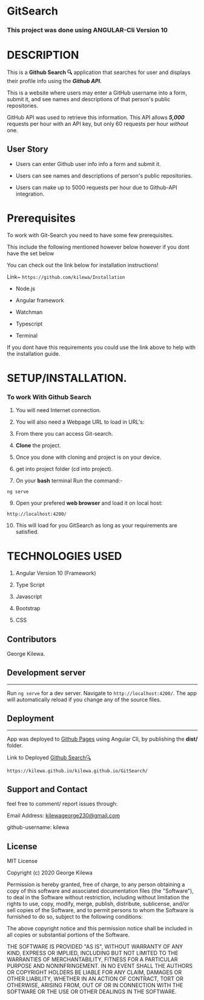 # GitSearch

### **This project was done using ANGULAR-Cli Version 10** 

# DESCRIPTION

This is a **Github Search :mag:** application that searches for user and displays their profile info using the ***Github API.***

This is a website where users may enter a GitHub username into a form, submit it, and see names and descriptions of that person's public repositories. 

GitHub API was used to retrieve this information. This API allows ***5,000*** requests per hour with an API key, but only 60 requests per hour _without_ one.

## User Story

- Users can enter Github user info info a form and submit it.

- Users can see names and descriptions of person's public repositories.

- Users can make up to 5000 requests per hour due to Github-API integration.

# Prerequisites

To work with Git-Search you need to have some few prerequisites.

This include the following mentioned however below however if you dont have the set below

You can check out the link below for installation instructions!

Link~  ```https://github.com/kilewa/Installation```


- Node.js

- Angular  framework

- Watchman

- Typescript

- Terminal

If you dont have this requirements you could use the link above to help with the installation guide.

# **SETUP/INSTALLATION.**

### **To work With Github Search**

1. You will need Internet connection.

2. You will also need a Webpage URL to load in URL's:

3. From there you can access Git-search.

4. **Clone** the project.

5. Once you done with cloning and project is on your device.

6. get into project folder (cd into project).

7. On your **bash** terminal Run the command:- 

```
ng serve
```

9. Open your prefered **web browser** and load it on local host:

```
http://localhost:4200/
```

10. This will load for you GitSearch as long as your requirements are satisfied.


# TECHNOLOGIES USED

1. Angular Version 10 (Framework)

2. Type Script

3. Javascript

4. Bootstrap

5. CSS

## Contributors

George Kilewa.

## Development server
---

Run `ng serve` for a dev server. Navigate to `http://localhost:4200/`. The app will automatically reload if you change any of the source files.

## Deployment
---

App was deployed to [Github Pages](https://pages.github.com/) using Angular Cli, by publishing the **dist/** folder.

Link to Deployed [Github Search:mag:](https://kilewa.github.io/GitSearch/)


```
https://kilewa.github.io/kilewa.github.io/GitSearch/
```

## Support and Contact

feel free to comment/ report issues through:

Email Address: kilewageorge230@gmail.com

github-username: kilewa

## License

MIT License

Copyright (c) 2020 George Kilewa

Permission is hereby granted, free of charge, to any person obtaining a copy
of this software and associated documentation files (the "Software"), to deal
in the Software without restriction, including without limitation the rights
to use, copy, modify, merge, publish, distribute, sublicense, and/or sell
copies of the Software, and to permit persons to whom the Software is
furnished to do so, subject to the following conditions:

The above copyright notice and this permission notice shall be included in all
copies or substantial portions of the Software.

THE SOFTWARE IS PROVIDED "AS IS", WITHOUT WARRANTY OF ANY KIND, EXPRESS OR
IMPLIED, INCLUDING BUT NOT LIMITED TO THE WARRANTIES OF MERCHANTABILITY,
FITNESS FOR A PARTICULAR PURPOSE AND NONINFRINGEMENT. IN NO EVENT SHALL THE
AUTHORS OR COPYRIGHT HOLDERS BE LIABLE FOR ANY CLAIM, DAMAGES OR OTHER
LIABILITY, WHETHER IN AN ACTION OF CONTRACT, TORT OR OTHERWISE, ARISING FROM,
OUT OF OR IN CONNECTION WITH THE SOFTWARE OR THE USE OR OTHER DEALINGS IN THE
SOFTWARE.
